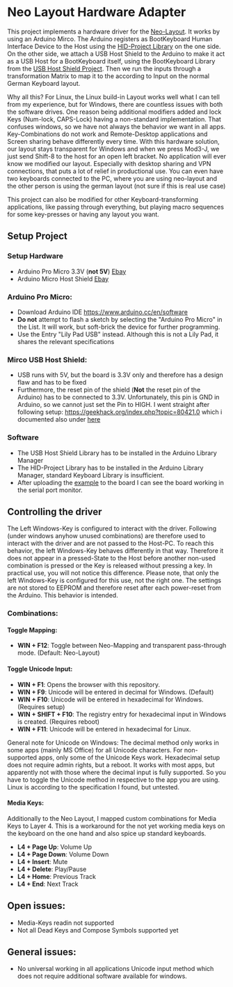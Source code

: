 # Neo Layout Hardware Adapter
This project implements a hardware driver for the [Neo-Layout](https://neo-layout.org/). It works by using an Arduino Mirco. The Arduino registers as BootKeyboard Human Interface Device to the Host using the [HID-Project Library](https://github.com/NicoHood/HID) on the one side. On the other side, we attach a USB Host Shield to the Arduino to make it act as a USB Host for a BootKeyboard itself, using the BootKeyboard Library from the [USB Host Shield Project](https://github.com/felis/USB_Host_Shield_2.0/). Then we run the inputs through a transformation Matrix to map it to the according to Input on the normal German Keyboard layout.

Why all this? For Linux, the Linux build-in Layout works well what I can tell from my experience, but for Windows, there are countless issues with both the software drives. One reason being additional modifiers added and lock Keys (Num-lock, CAPS-Lock) having a non-standard implementation. That confuses windows, so we have not always the behavior we want in all apps. Key-Combinations do not work and Remote-Desktop applications and Screen sharing behave differently every time. With this hardware solution, our layout stays transparent for Windows and when we press Mod3-J, we just send Shift-8 to the host for an open left bracket. No application will ever know we modified our layout. Especially with desktop sharing and VPN connections, that puts a lot of relief in productional use. You can even have two keyboards connected to the PC, where you are using neo-layout and the other person is using the german layout (not sure if this is real use case)

This project can also be modified for other Keyboard-transforming applications, like passing through everything, but playing macro sequences for some key-presses or having any layout you want.

## Setup Project
### Setup Hardware
* Arduino Pro Micro 3.3V (**not 5V**) [Ebay](https://www.ebay.de/itm/Eckstein-Pro-micro-3-3V-8MHz-Arduino-mini-Leonardo-compatible-board-QITA/353159955592?epid=2235734612&hash=item5239f94488:g:0tsAAOSwVgdfpTbY)
* Arduino Micro Host Shield [Ebay](https://www.ebay.de/itm/Mini-USB-Host-Shield-Support-Google-ADK-Android-For-Arduino-UNO-MEGA-Duemilanove/264728254334?ssPageName=STRK%3AMEBIDX%3AIT&_trksid=p2060353.m2749.l2649)

### Arduino Pro Micro:
* Download Arduino IDE https://www.arduino.cc/en/software
* **Do not** attempt to flash a sketch by selecting the "Arduino Pro Micro" in the List. It will work, but soft-brick the device for further programming.
* Use the Entry "Lily Pad USB" instead. Although this is not a Lily Pad, it shares the relevant specifications
	
### Mirco USB Host Shield:
* USB runs with 5V, but the board is 3.3V only and therefore has a design flaw and has to be fixed
* Furthermore, the reset pin of the shield (**Not** the reset pin of the Arduino) has to be connected to 3.3V. Unfortunately, this pin is GND in Arduino, so we cannot just set the Pin to HIGH. I went straight after following setup: https://geekhack.org/index.php?topic=80421.0 which i documented also under [here](hardware/Setup.md)
	
### Software 
* The USB Host Shield Library has to be installed in the Arduino Library Manager
* The HID-Project Library has to be installed in the Arduino Library Manager, standard Keyboard Library is insufficient.
* After uploading the [example](https://github.com/felis/USB_Host_Shield_2.0/blob/master/examples/HID/USBHIDBootKbd/USBHIDBootKbd.ino) to the board I can see the board working in the serial port monitor. 

## Controlling the driver
The Left Windows-Key is configured to interact with the driver. Following (under windows anyhow unused combinations) are therefore used to interact with the driver and are not passed to the Host-PC. To reach this behavior, the left Windows-Key behaves differently in that way. Therefore it does not appear in a pressed-State to the Host before another non-used combination is pressed or the Key is released without pressing a key. In practical use, you will not notice this difference. Please note, that only the left Windows-Key is configured for this use, not the right one. The settings are not stored to EEPROM and therefore reset after each power-reset from the Arduino. This behavior is intended.

### Combinations:
#### Toggle Mapping:

* **WIN + F12**: Toggle between Neo-Mapping and transparent pass-through mode. (Default: Neo-Layout)

#### Toggle Unicode Input:

* **WIN + F1**: Opens the browser with this repository.
* **WIN + F9**: Unicode will be entered in decimal for Windows. (Default)
* **WIN + F10**: Unicode will be entered in hexadecimal for Windows. (Requires setup)
* **WIN + SHIFT + F10**: The registry entry for hexadecimal input in Windows is created. (Requires reboot)
* **WIN + F11**: Unicode will be entered in hexadecimal for Linux.

General note for Unicode on Windows: The decimal method only works in some apps (mainly MS Office) for all Unicode characters. For non-supported apps, only some of the Unicode Keys work. Hexadecimal setup does not require admin rights, but a reboot. It works with most apps, but apparently not with those where the decimal input is fully supported. So you have to toggle the Unicode method in respective to the app you are using. Linux is according to the specification I found, but untested. 


#### Media Keys:
Additionally to the Neo Layout, I mapped custom combinations for Media Keys to Layer 4. This is a workaround for the not yet working media keys on the keyboard on the one hand and also spice up standard keyboards.

* **L4 + Page Up**: Volume Up
* **L4 + Page Down**: Volume Down
* **L4 + Insert**: Mute
* **L4 + Delete**: Play/Pause
* **L4 + Home**: Previous Track
* **L4 + End**: Next Track

## Open issues:
* Media-Keys readin not supported
* Not all Dead Keys and Compose Symbols supported yet

## General issues:
* No universal working in all applications Unicode input method which does not require additional software available for windows.
